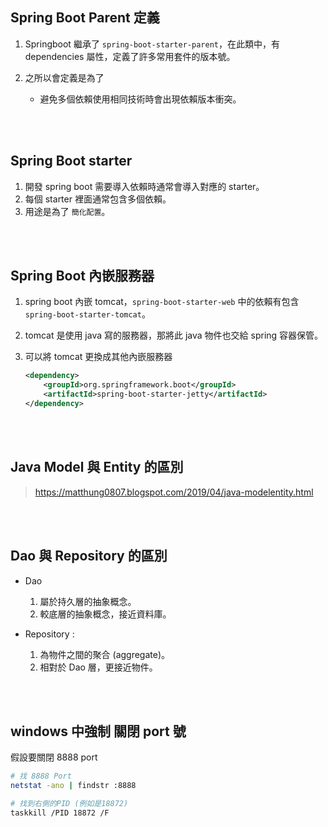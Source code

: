 ## Spring Boot Parent 定義
1. Springboot 繼承了 `spring-boot-starter-parent`，在此類中，有 dependencies 屬性，定義了許多常用套件的版本號。
2. 之所以會定義是為了

    * 避免多個依賴使用相同技術時會出現依賴版本衝突。


<br/>

<br/>

## Spring Boot starter
1. 開發 spring boot 需要導入依賴時通常會導入對應的 starter。
2. 每個 starter 裡面通常包含多個依賴。
3. 用途是為了 `簡化配置`。

<br/>

<br/>

## Spring Boot 內嵌服務器
1. spring boot 內嵌 tomcat，`spring-boot-starter-web` 中的依賴有包含 `spring-boot-starter-tomcat`。
2. tomcat 是使用 java 寫的服務器，那將此 java 物件也交給 spring 容器保管。
3. 可以將 tomcat 更換成其他內嵌服務器

    ```xml
    <dependency>
        <groupId>org.springframework.boot</groupId>
        <artifactId>spring-boot-starter-jetty</artifactId>
    </dependency>
    ```

<br/>

<br/>

## Java Model 與 Entity 的區別
>https://matthung0807.blogspot.com/2019/04/java-modelentity.html

<br/>

<br/>

## Dao 與 Repository 的區別
* Dao 
    1. 屬於持久層的抽象概念。
    2. 較底層的抽象概念，接近資料庫。


* Repository : 
    1. 為物件之間的聚合 (aggregate)。
    2. 相對於 Dao 層，更接近物件。


<Br/>

<br/>

## windows 中強制 關閉 port 號

假設要關閉 8888 port
```sh
# 找 8888 Port
netstat -ano | findstr :8888

# 找到右側的PID (例如是18872)
taskkill /PID 18872 /F
```

<br/>

<br/>

